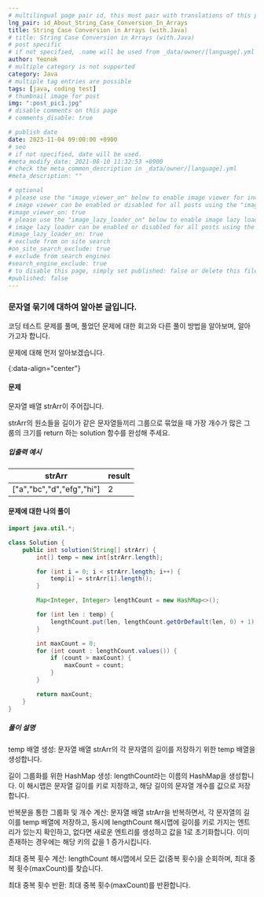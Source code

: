 ```yaml
---
# multilingual page pair id, this must pair with translations of this page. (This name must be unique)
lng_pair: id_About_String_Case_Conversion_In_Arrays
title: String Case Conversion in Arrays (with.Java)
# title: String Case Conversion in Arrays (with.Java)
# post specific
# if not specified, .name will be used from _data/owner/[language].yml
author: Yeonuk
# multiple category is not supported
category: Java
# multiple tag entries are possible
tags: [java, coding test]
# thumbnail image for post
img: ":post_pic1.jpg"
# disable comments on this page
# comments_disable: true

# publish date
date: 2023-11-04 09:00:00 +0900
# seo
# if not specified, date will be used.
#meta_modify_date: 2021-08-10 11:32:53 +0900
# check the meta_common_description in _data/owner/[language].yml
#meta_description: ""

# optional
# please use the "image_viewer_on" below to enable image viewer for individual pages or posts (_posts/ or [language]/_posts folders).
# image viewer can be enabled or disabled for all posts using the "image_viewer_posts: true" setting in _data/conf/main.yml.
#image_viewer_on: true
# please use the "image_lazy_loader_on" below to enable image lazy loader for individual pages or posts (_posts/ or [language]/_posts folders).
# image lazy loader can be enabled or disabled for all posts using the "image_lazy_loader_posts: true" setting in _data/conf/main.yml.
#image_lazy_loader_on: true
# exclude from on site search
#on_site_search_exclude: true
# exclude from search engines
#search_engine_exclude: true
# to disable this page, simply set published: false or delete this file
#published: false
---
```


<!-- outline-start -->

### 문자열 묶기에 대하여 알아본 글입니다.

코딩 테스트 문제를 풀며, 풀었던 문제에 대한 회고와 다른 풀이 방법을 알아보며, 알아가고자 합니다.

문제에 대해 먼저 알아보겠습니다.

{:data-align="center"}

<!-- outline-end -->

#### 문제

문자열 배열 strArr이 주어집니다.

strArr의 원소들을 길이가 같은 문자열들끼리 그룹으로 묶었을 때 가장 개수가 많은 그룹의 크기를 return 하는 solution 함수를 완성해 주세요.

##### 입출력 예시

| strArr                    | result |
| ------------------------- | ------ |
| ["a","bc","d","efg","hi"] | 2      |

#### 문제에 대한 나의 풀이

```java
import java.util.*;

class Solution {
    public int solution(String[] strArr) {
        int[] temp = new int[strArr.length];

        for (int i = 0; i < strArr.length; i++) {
            temp[i] = strArr[i].length();
        }

        Map<Integer, Integer> lengthCount = new HashMap<>();

        for (int len : temp) {
            lengthCount.put(len, lengthCount.getOrDefault(len, 0) + 1);
        }

        int maxCount = 0;
        for (int count : lengthCount.values()) {
            if (count > maxCount) {
                maxCount = count;
            }
        }

        return maxCount;
    }
}
```

##### 풀이 설명

temp 배열 생성: 문자열 배열 strArr의 각 문자열의 길이를 저장하기 위한 temp 배열을 생성합니다.

길이 그룹화를 위한 HashMap 생성: lengthCount라는 이름의 HashMap을 생성합니다. 이 해시맵은 문자열 길이를 키로 지정하고, 해당 길이의 문자열 개수를 값으로 저장합니다.

반복문을 통한 그룹화 및 개수 계산: 문자열 배열 strArr을 반복하면서, 각 문자열의 길이를 temp 배열에 저장하고, 동시에 lengthCount 해시맵에 길이를 키로 가지는 엔트리가 있는지 확인하고, 없다면 새로운 엔트리를 생성하고 값을 1로 초기화합니다. 이미 존재하는 경우에는 해당 키의 값을 1 증가시킵니다.

최대 중복 횟수 계산: lengthCount 해시맵에서 모든 값(중복 횟수)을 순회하며, 최대 중복 횟수(maxCount)를 찾습니다.

최대 중복 횟수 반환: 최대 중복 횟수(maxCount)를 반환합니다.
